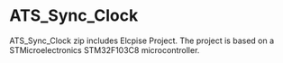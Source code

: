 # ATS_Sync_Clock

ATS_Sync_Clock zip includes Elcpise Project. The project is based on a STMicroelectronics STM32F103C8 microcontroller.
